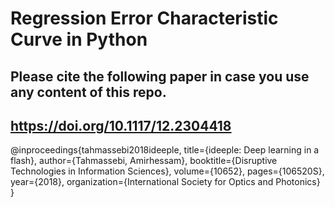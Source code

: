 # Regression Error Characteristic Curve in Python

## Please cite the following paper in case you use any content of this repo.
## https://doi.org/10.1117/12.2304418


@inproceedings{tahmassebi2018ideeple,
  title={ideeple: Deep learning in a flash},
  author={Tahmassebi, Amirhessam},
  booktitle={Disruptive Technologies in Information Sciences},
  volume={10652},
  pages={106520S},
  year={2018},
  organization={International Society for Optics and Photonics}
}
